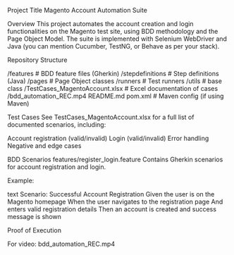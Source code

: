 Project Title
Magento Account Automation Suite

Overview
This project automates the account creation and login functionalities on the Magento test site, using BDD methodology and the Page Object Model. The suite is implemented with Selenium WebDriver and Java (you can mention Cucumber, TestNG, or Behave as per your stack).

Repository Structure

/features         # BDD feature files (Gherkin)
/stepdefinitions    # Step definitions (Java)
/pages            # Page Object classes
/runners           # Test runners
/utils      # base class 
/TestCases_MagentoAccount.xlsx  # Excel documentation of cases
/bdd_automation_REC.mp4
README.md
pom.xml           # Maven config (if using Maven)

Test Cases
See TestCases_MagentoAccount.xlsx for a full list of documented scenarios, including:

Account registration (valid/invalid)
Login (valid/invalid)
Error handling
Negative and edge cases

BDD Scenarios
features/register_login.feature
Contains Gherkin scenarios for account registration and login.

Example:

text
Scenario: Successful Account Registration
  Given the user is on the Magento homepage
  When the user navigates to the registration page
  And enters valid registration details
  Then an account is created and success message is shown
  
Proof of Execution

For video: bdd_automation_REC.mp4


